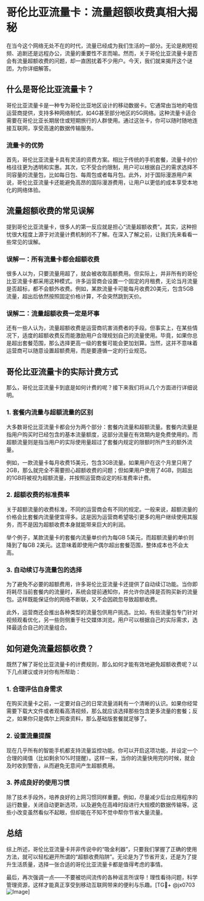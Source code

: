 # 哥伦比亚流量卡：流量超额收费真相大揭秘

在当今这个网络无处不在的时代，流量已经成为我们生活的一部分。无论是刷短视频、追剧还是远程办公，流量的重要性不言而喻。然而，关于哥伦比亚流量卡是否会有流量超额收费的问题，却一直困扰着不少用户。今天，我们就来揭开这个谜团，为你详细解答。

## 什么是哥伦比亚流量卡？

哥伦比亚流量卡是一种专为哥伦比亚地区设计的移动数据卡。它通常由当地的电信运营商提供，支持多种网络制式，如4G甚至部分地区的5G网络。这种流量卡适合需要在哥伦比亚长期居住或短期旅行的人群使用。通过这张卡，你可以随时随地连接互联网，享受高速的数据传输服务。

### 流量卡的优势

首先，哥伦比亚流量卡具有灵活的资费方案。相比于传统的手机套餐，流量卡的价格往往更为透明和实惠。其次，它不受合约限制，用户可以根据自己的需求选择不同容量的流量包，比如每日包、每周包或者每月包。此外，对于国际漫游用户来说，哥伦比亚流量卡还能避免高昂的国际漫游费用，让用户以更低的成本享受本地化的网络体验。

## 流量超额收费的常见误解

提到哥伦比亚流量卡，很多人的第一反应就是担心“流量超额收费”。其实，这种担忧很大程度上源于对流量计费机制的不了解。在深入了解之前，让我们先来看看一些常见的误解。

### 误解一：所有流量卡都会超额收费

很多人以为，只要流量用超了，就会被收取高额费用。但实际上，并非所有的哥伦比亚流量卡都采用这种模式。许多运营商会设置一个固定的月租费，无论当月流量是否超标，都不会额外收费。例如，某款流量卡可能每月收费20美元，包含5GB流量，超出后依然按照固定价格计算，不会突然跳到天价。

### 误解二：流量超额收费一定是坏事

还有一些人认为，流量超额收费是运营商坑害消费者的手段。但事实上，在某些情况下，适度的超额收费反而能激励用户合理规划自己的流量使用。毕竟，如果你总是超出套餐范围，那么选择更高一级的套餐可能会更加划算。当然，这并不意味着运营商可以随意设置超额费用，而是要遵循一定的行业规范。

## 哥伦比亚流量卡的实际计费方式

那么，哥伦比亚流量卡到底是如何计费的呢？接下来我们将从几个方面进行详细说明。

### 1. 套餐内流量与超额流量的区别

大多数哥伦比亚流量卡都会分为两个部分：套餐内流量和超额流量。套餐内流量是指用户购买时已经包含的基本流量额度，这部分流量在有效期内是免费使用的。而超额流量则是指当用户的实际使用量超过了套餐内规定的限额时所产生的额外流量。

例如，一款流量卡每月收费15美元，包含3GB流量。如果用户在这个月里只用了2GB，那么就完全不需要担心超额收费的问题；但如果用户使用了4GB，则超出的1GB将被视为超额流量，并按照运营商设定的标准费率计费。

### 2. 超额收费的标准费率

关于超额流量的收费标准，不同的运营商会有不同的规定。一般来说，超额流量的价格会比套餐内流量便宜得多。这是因为运营商希望吸引更多的用户继续使用其服务，而不是因为超额收费本身就能带来巨大的利润。

举个例子，某款流量卡的套餐内流量单价约为每GB 5美元，而超额流量的单价则降到了每GB 2美元。这意味着即使用户偶尔超出套餐范围，整体成本也不会太高。

### 3. 自动续订与流量包的选择

为了避免不必要的超额费用，许多哥伦比亚流量卡还提供了自动续订功能。当你即将耗尽当前套餐内的流量时，系统会提前通知你，并允许你选择是否购买新的流量包。这样既能保证你的网络不断联，又不会因疏忽导致超额收费。

此外，运营商还会推出各种类型的流量包供用户挑选。比如，有些流量包专门针对视频观看优化，另一些则侧重于社交媒体浏览。用户可以根据自己的实际需求，选择最适合自己的流量组合。

## 如何避免流量超额收费？

既然了解了哥伦比亚流量卡的计费规则，那么如何才能有效地避免超额收费呢？以下几点建议或许对你有所帮助：

### 1. 合理评估自身需求

在购买流量卡之前，一定要对自己的日常流量消耗有一个清晰的认识。如果你经常需要下载大文件或者观看高清视频，那么就应该选择那些包含更多流量的套餐；反之，如果你只是偶尔上网查资料，那么基础版套餐就足够了。

### 2. 设置流量提醒

现在几乎所有的智能手机都支持流量监控功能。你可以开启这项功能，并设定一个合理的阈值（比如剩余10%时提醒）。这样一来，当你的流量快用完的时候，就会及时收到警告，从而避免无意间产生超额费用。

### 3. 养成良好的使用习惯

除了技术手段外，培养良好的上网习惯同样重要。例如，尽量减少后台应用程序的运行数量，关闭自动更新选项，以及避免在高峰时段进行大规模的数据传输等。这些小改变虽然看似不起眼，但却能在不知不觉中帮你节省大量流量。

## 总结

综上所述，哥伦比亚流量卡并非传说中的“吸金利器”，只要我们掌握了正确的使用方法，就可以轻松避开所谓的“超额收费陷阱”。无论是为了节省开支，还是为了提升生活质量，选择一张合适的哥伦比亚流量卡都是值得考虑的事情。

最后，再次强调一点——不要被坊间流传的各种谣言所误导！理性看待问题，科学管理资源，这样才能真正享受到移动互联网带来的便利与乐趣。[TG💪+ @jx0703 ![Image](https://github.com/user-attachments/assets/dbca1d08-cadb-493c-b0ec-ad6f7a83f270)]